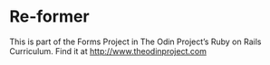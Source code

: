 # Re-former
This is part of the Forms Project in The Odin Project’s Ruby on Rails Curriculum. Find it at http://www.theodinproject.com